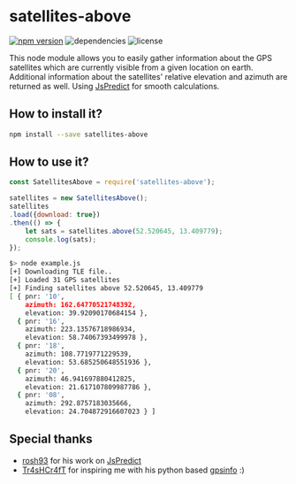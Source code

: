# satellites-above
[![npm version](https://badge.fury.io/js/satellites-above.svg)](https://badge.fury.io/js/satellites-above)
![dependencies](https://david-dm.org/rastapasta/satellites-above-node.svg)
![license](https://img.shields.io/github/license/rastapasta/satellites-above-node.svg)

This node module allows you to easily gather information about the GPS satellites which are currently visible from a given location on earth. Additional information about the satellites' relative elevation and azimuth are returned as well. Using [JsPredict](https://github.com/nsat/jspredict) for smooth calculations.

## How to install it?

```bash
npm install --save satellites-above
```

## How to use it?

```javascript
const SatellitesAbove = require('satellites-above');

satellites = new SatellitesAbove();
satellites
.load({download: true})
.then(() => {
	let sats = satellites.above(52.520645, 13.409779);
	console.log(sats);
});
```

```bash
$> node example.js 
[+] Downloading TLE file..
[+] Loaded 31 GPS satellites
[+] Finding satellites above 52.520645, 13.409779
[ { pnr: '10',
    azimuth: 162.64770521748392,
    elevation: 39.92090170684154 },
  { pnr: '16',
    azimuth: 223.13576718986934,
    elevation: 58.74067393499978 },
  { pnr: '18',
    azimuth: 108.7719771229539,
    elevation: 53.685250648551936 },
  { pnr: '20',
    azimuth: 46.941697880412825,
    elevation: 21.617107809987786 },
  { pnr: '08',
    azimuth: 292.8757183035666,
    elevation: 24.704872916607023 } ]
```

## Special thanks
* [rosh93](https://github.com/rosh93) for his work on [JsPredict](https://github.com/nsat/jspredict)
* [Tr4sHCr4fT](https://github.com/Tr4sHCr4fT) for inspiring me with his python based [gpsinfo](https://github.com/Tr4sHCr4fT/gpsinfo) :)
